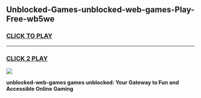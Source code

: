 
## Unblocked-Games-unblocked-web-games-Play-Free-wb5we
<h3>
<a href="https://premium76.site?title=unblocked-web-games&ref=22A">CLICK TO PLAY</a></h3>
<hr>

<h3>
<a href="https://premium76.site?title=unblocked-web-games&ref=22A">CLICK 2 PLAY</a>
  
</h3>

<a href="https://premium76.site?title=unblocked-web-games&ref=22A"><img src="https://clearcache.store/games.png"></a>


**unblocked-web-games games unblocked: Your Gateway to Fun and Accessible Online Gaming**

